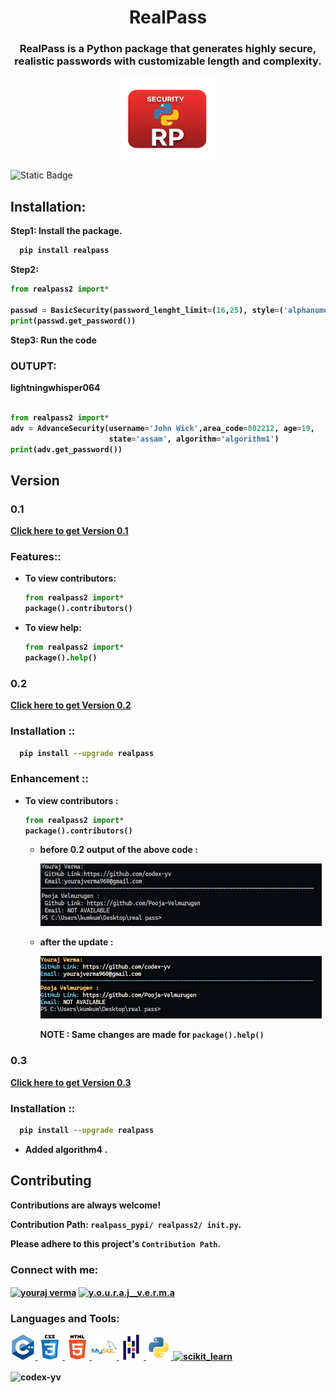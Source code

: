 <h1 align="center">RealPass</h1>
<h3 align="center"><b>RealPass</b> is a Python package that generates highly secure, realistic passwords with customizable length and complexity.</h3>

<p align="center">
  <img src="logo.png" alt="before" width="155" height='131'/>
</p>

![Static Badge](https://img.shields.io/badge/Python-blue)

## Installation:

<b>Step1: Install the package.

```bash
  pip install realpass
```

<b>Step2:</b>

```Python
from realpass2 import*

passwd = BasicSecurity(password_lenght_limit=(16,25), style=('alphanumeric', 3), premods='Gaming_ID')
print(passwd.get_password())

```

<b>Step3:</b> Run the code<br>

<h3>OUTUPT:</h3>
lightningwhisper064 <br><br>

```Python
from realpass2 import*
adv = AdvanceSecurity(username='John Wick',area_code=802212, age=19,
                      state='assam', algorithm='algorithm1')
print(adv.get_password())
```

## Version

### <b>0.1</b><br>

<a href="https://pypi.org/project/realpass/0.1/">Click here to get Version 0.1</a><br>

### <b>Features::</b>

<ul>
  <li>
To view contributors:

```Python
from realpass2 import*
package().contributors()
```

  </li>
  <li>
To view help:

```Python
from realpass2 import*
package().help()
```

  </li>

</ul>

### <b>0.2</b><br>

<a href="https://pypi.org/project/realpass/0.2/">Click here to get Version 0.2</a><br>

### Installation ::

```bash
  pip install --upgrade realpass
```

### <b>Enhancement ::</b>

<ul>
  <li>
To view contributors :

```Python
from realpass2 import*
package().contributors()
```

- before 0.2 output of the above code :

  <img src="Screenshot 2025-01-09 180538.png" alt="before" width="450" height='100'/>

- after the update :

  <img src="Screenshot 2025-01-09 180559.png" alt="before" width="450" height='100'/>

  NOTE : Same changes are made for `package().help()`

  </li>

</ul>

### <b>0.3</b><br>

<a href="https://pypi.org/project/realpass/0.3/">Click here to get Version 0.3</a><br>

### Installation ::

```bash
  pip install --upgrade realpass
```

- Added algorithm4 .
## Contributing

Contributions are always welcome!

Contribution Path: `realpass_pypi/ realpass2/ init.py`.

Please adhere to this project's `Contribution Path`.

<h3 align="left">Connect with me:</h3>
<p align="left">
<a href="https://www.linkedin.com/in/youraj-verma-929383317/" target="blank"><img align="center" src="https://raw.githubusercontent.com/rahuldkjain/github-profile-readme-generator/master/src/images/icons/Social/linked-in-alt.svg" alt="youraj verma" height="30" width="40" /></a>
<a href="https://instagram.com/y.o.u.r.a.j__v.e.r.m.a" target="blank"><img align="center" src="https://raw.githubusercontent.com/rahuldkjain/github-profile-readme-generator/master/src/images/icons/Social/instagram.svg" alt="y.o.u.r.a.j__v.e.r.m.a" height="30" width="40" /></a>
</p>

<h3 align="left">Languages and Tools:</h3>
<p align="left"> <a href="https://www.w3schools.com/cpp/" target="_blank" rel="noreferrer"> <img src="https://raw.githubusercontent.com/devicons/devicon/master/icons/cplusplus/cplusplus-original.svg" alt="cplusplus" width="40" height="40"/> </a> <a href="https://www.w3schools.com/css/" target="_blank" rel="noreferrer"> <img src="https://raw.githubusercontent.com/devicons/devicon/master/icons/css3/css3-original-wordmark.svg" alt="css3" width="40" height="40"/> </a> <a href="https://www.w3.org/html/" target="_blank" rel="noreferrer"> <img src="https://raw.githubusercontent.com/devicons/devicon/master/icons/html5/html5-original-wordmark.svg" alt="html5" width="40" height="40"/> </a> <a href="https://www.mysql.com/" target="_blank" rel="noreferrer"> <img src="https://raw.githubusercontent.com/devicons/devicon/master/icons/mysql/mysql-original-wordmark.svg" alt="mysql" width="40" height="40"/> </a> <a href="https://pandas.pydata.org/" target="_blank" rel="noreferrer"> <img src="https://raw.githubusercontent.com/devicons/devicon/2ae2a900d2f041da66e950e4d48052658d850630/icons/pandas/pandas-original.svg" alt="pandas" width="40" height="40"/> </a> <a href="https://www.python.org" target="_blank" rel="noreferrer"> <img src="https://raw.githubusercontent.com/devicons/devicon/master/icons/python/python-original.svg" alt="python" width="40" height="40"/> </a> <a href="https://scikit-learn.org/" target="_blank" rel="noreferrer"> <img src="https://upload.wikimedia.org/wikipedia/commons/0/05/Scikit_learn_logo_small.svg" alt="scikit_learn" width="40" height="40"/> </a> </p>

<p><img align="center" src="https://github-readme-stats.vercel.app/api/top-langs?username=codex-yv&show_icons=true&locale=en&layout=compact" alt="codex-yv" /></p>
